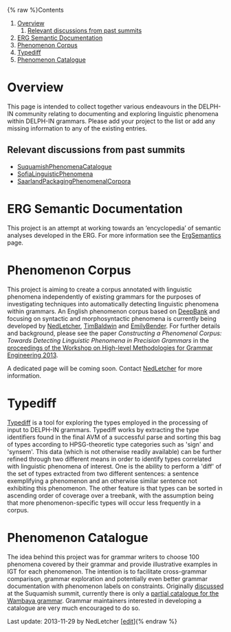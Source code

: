 {% raw %}Contents

1. [Overview](https://delph-in.github.io/docs/garage/PhenomenaTop#Overview)
   1. [Relevant discussions from past
summits](https://delph-in.github.io/docs/garage/PhenomenaTop#Relevant_discussions_from_past_summits)
2. [ERG Semantic Documentation](https://delph-in.github.io/docs/garage/PhenomenaTop#ERG_Semantic_Documentation)
3. [Phenomenon Corpus](https://delph-in.github.io/docs/garage/PhenomenaTop#Phenomenon_Corpus)
4. [Typediff](https://delph-in.github.io/docs/garage/PhenomenaTop#Typediff)
5. [Phenomenon Catalogue](https://delph-in.github.io/docs/garage/PhenomenaTop#Phenomenon_Catalogue)

# Overview

This page is intended to collect together various endeavours in the
DELPH-IN community relating to documenting and exploring linguistic
phenomena within DELPH-IN grammars. Please add your project to the list
or add any missing information to any of the existing entries.

## Relevant discussions from past summits

- [SuquamishPhenomenaCatalogue](https://delph-in.github.io/docs/summits/SuquamishPhenomenaCatalogue)
- [SofiaLinguisticPhenomena](https://delph-in.github.io/docs/summits/SofiaLinguisticPhenomena)
- [SaarlandPackagingPhenomenalCorpora](https://delph-in.github.io/docs/summits/SaarlandPackagingPhenomenalCorpora)

# ERG Semantic Documentation

This project is an attempt at working towards an ‘encyclopedia’ of
semantic analyses developed in the ERG. For more information see the
[ErgSemantics](https://delph-in.github.io/docs/erg/ErgSemantics) page.

# Phenomenon Corpus

This project is aiming to create a corpus annotated with linguistic
phenomena independently of existing grammars for the purposes of
investigating techniques into automatically detecting linguistic
phenomena within grammars. An English phenomenon corpus based on
[DeepBank](https://delph-in.github.io/docs/garage/DeepBank) and focusing on syntactic and morphosyntactic
phenomena is currently being developed by [NedLetcher](https://delph-in.github.io/docs/garage/NedLetcher),
[TimBaldwin](https://delph-in.github.io/docs/garage/TimBaldwin) and [EmilyBender](https://delph-in.github.io/docs/garage/EmilyBender). For further
details and background, please see the paper *Constructing a Phenomenal
Corpus: Towards Detecting Linguistic Phenomena in Precision Grammars* in
the [proceedings of the Workshop on High-level Methodologies for Grammar
Engineering
2013](https://www.univ-orleans.fr/lifo/evenements/HMGE13/proceedings_HMGE13.pdf).

A dedicated page will be coming soon. Contact [NedLetcher](https://delph-in.github.io/docs/garage/NedLetcher)
for more information.

# Typediff

[Typediff](https://delph-in.github.io/docs/garage/TypediffTop) is a tool for exploring the types employed in
the processing of input to DELPH-IN grammars. Typediff works by
extracting the type identifiers found in the final AVM of a successful
parse and sorting this bag of types according to HPSG-theoretic type
categories such as 'sign' and 'synsem'. This data (which is not
otherwise readily available) can be further refined through two
different means in order to identify types correlated with linguistic
phenomena of interest. One is the ability to perform a 'diff' of the set
of types extracted from two different sentences: a sentence exemplifying
a phenomenon and an otherwise similar sentence not exhibiting this
phenomenon. The other feature is that types can be sorted in ascending
order of coverage over a treebank, with the assumption being that more
phenomenon-specific types will occur less frequently in a corpus.

# Phenomenon Catalogue

The idea behind this project was for grammar writers to choose 100
phenomena covered by their grammar and provide illustrative examples in
IGT for each phenomenon. The intention is to facilitate cross-grammar
comparison, grammar exploration and potentially even better grammar
documentation with phenomenon labels on constraints. Originally
[discussed](https://delph-in.github.io/docs/summits/SuquamishPhenomenaCatalogue) at the Suquamish summit,
currently there is only a [partial catalogue for the Wambaya
grammar](https://delph-in.github.io/docs/summits/WambayaPhenomenaCatalogue). Grammar maintainers interested in
developing a catalogue are very much encouraged to do so.

Last update: 2013-11-29 by NedLetcher [[edit](https://github.com/delph-in/docs/wiki/PhenomenaTop/_edit)]{% endraw %}